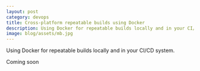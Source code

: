 ```yaml
---
layout: post
category: devops
title: Cross-platform repeatable builds using Docker
description: Using Docker for repeatable builds locally and in your CI/CD system
image: blog/assets/mb.jpg
---
```

Using Docker for repeatable builds locally and in your CI/CD system.

Coming soon
